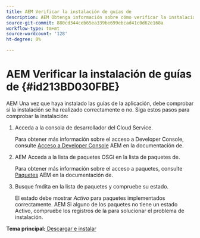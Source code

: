 ```yaml
---
title: AEM Verificar la instalación de guías de
description: AEM Obtenga información sobre cómo verificar la instalación de las guías de
source-git-commit: 880cd344ceb65ea339be699ebcad41c0d62e168a
workflow-type: tm+mt
source-wordcount: '128'
ht-degree: 0%

---
```


# AEM Verificar la instalación de guías de {#id213BD030FBE}

AEM Una vez que haya instalado las guías de la aplicación, debe comprobar si la instalación se ha realizado correctamente o no. Siga estos pasos para comprobar la instalación:

1. Acceda a la consola de desarrollador del Cloud Service.

   Para obtener más información sobre el acceso a Developer Console, consulte [Acceso a Developer Console](https://experienceleague.adobe.com/docs/experience-manager-learn/cloud-service/debugging/debugging-aem-as-a-cloud-service/developer-console.html?lang=es) AEM en la documentación de.

1. AEM Acceda a la lista de paquetes OSGi en la lista de paquetes de.

   Para obtener más información sobre el acceso a paquetes, consulte [Paquetes](https://experienceleague.adobe.com/docs/experience-manager-learn/cloud-service/debugging/debugging-aem-as-a-cloud-service/developer-console.html?lang=en#bundles) AEM en la documentación de.

1. Busque fmdita en la lista de paquetes y compruebe su estado.

   El estado debe mostrar *Activo* para paquetes implementados correctamente. AEM Si alguno de los paquetes no tiene un estado Activo, compruebe los registros de la para solucionar el problema de instalación.


**Tema principal:**[ Descargar e instalar](download-install.md)
